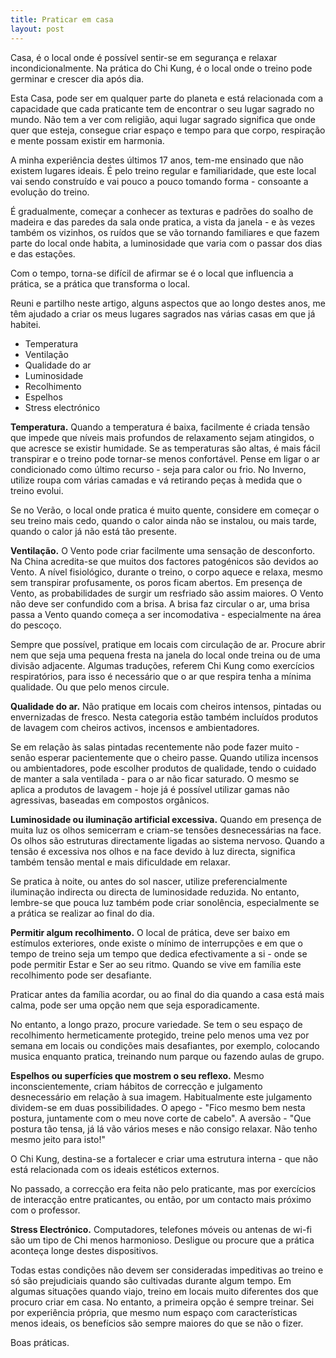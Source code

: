 ```yaml
---
title: Praticar em casa
layout: post
---
```

Casa, é o local onde é possível sentir-se em segurança e relaxar incondicionalmente. Na prática do Chi Kung, é o local onde o treino pode germinar e crescer dia após dia.

Esta Casa, pode ser em qualquer parte do planeta e está relacionada com a capacidade que cada praticante tem de encontrar o seu lugar sagrado no mundo. Não tem a ver com religião, aqui lugar sagrado significa que onde quer que esteja, consegue criar espaço e tempo para que corpo, respiração e mente possam existir em harmonia. 

A minha experiência destes últimos 17 anos, tem-me ensinado que não existem lugares ideais. É pelo treino regular e familiaridade, que este local vai sendo construído e vai pouco a pouco tomando forma - consoante a evolução do treino.

É gradualmente, começar a conhecer as texturas e padrões do soalho de madeira e das paredes da sala onde pratica, a vista da janela - e às vezes também os vizinhos, os ruídos que se vão tornando familiares e que fazem parte do local onde habita, a luminosidade que varia com o passar dos dias e das estações. 

Com o tempo, torna-se difícil de afirmar se é o local que influencia a prática, se a prática que transforma o local. 

Reuni e partilho neste artigo, alguns aspectos que ao longo destes anos, me têm ajudado a criar os meus lugares sagrados nas várias casas em que já habitei.  

- Temperatura
- Ventilação
- Qualidade do ar 
- Luminosidade 
- Recolhimento
- Espelhos
- Stress electrónico

**Temperatura.** Quando a temperatura é baixa, facilmente é criada tensão que impede que níveis mais profundos de relaxamento sejam atingidos, o que acresce se existir humidade. Se as temperaturas são altas, é mais fácil transpirar e o treino pode tornar-se menos confortável. Pense em ligar o ar condicionado como último recurso - seja para calor ou frio. No Inverno, utilize roupa com várias camadas e vá retirando peças à medida que o treino evolui. 

Se no Verão, o local onde pratica é muito quente, considere em começar o seu treino mais cedo, quando o calor ainda não se instalou, ou mais tarde, quando o calor já não está tão presente. 

**Ventilação.** O Vento pode criar facilmente uma sensação de desconforto. Na China acredita-se que muitos dos factores patogénicos são devidos ao Vento. A nível fisiológico, durante o treino, o corpo aquece e relaxa, mesmo sem transpirar profusamente, os poros ficam abertos. Em presença de Vento, as probabilidades de surgir um resfriado são assim maiores. O Vento não deve ser confundido com a brisa. A brisa faz circular o ar, uma brisa passa a Vento quando começa a ser incomodativa - especialmente na área do pescoço. 

Sempre que possível, pratique em locais com circulação de ar. Procure abrir nem que seja uma pequena fresta na janela do local onde treina ou de uma divisão adjacente. Algumas traduções, referem Chi Kung como exercícios respiratórios, para isso é necessário que o ar que respira tenha a mínima qualidade. Ou que pelo menos circule. 

**Qualidade do ar.** Não pratique em locais com cheiros intensos, pintadas ou envernizadas de fresco. Nesta categoria estão também incluídos produtos de lavagem com cheiros activos, incensos e ambientadores. 

Se em relação às salas pintadas recentemente não pode fazer muito - senão esperar pacientemente que o cheiro passe. Quando utiliza incensos ou ambientadores, pode escolher produtos de qualidade, tendo o cuidado de manter a sala ventilada - para o ar não ficar saturado. O mesmo se aplica a produtos de lavagem - hoje já é possível utilizar gamas não agressivas, baseadas em compostos orgânicos.    

**Luminosidade ou iluminação artificial excessiva.** Quando em presença de muita luz os olhos semicerram e criam-se tensões desnecessárias na face. Os olhos são estruturas directamente ligadas ao sistema nervoso. Quando a tensão é excessiva nos olhos e na face devido à luz directa, significa também tensão mental e mais dificuldade em relaxar. 

Se pratica à noite, ou antes do sol nascer, utilize preferencialmente iluminação indirecta ou directa de luminosidade reduzida. No entanto, lembre-se que pouca luz também pode criar sonolência, especialmente se a prática se realizar ao final do dia. 

**Permitir algum recolhimento.** O local de prática, deve ser baixo em estímulos exteriores, onde existe o mínimo de interrupções e em que o tempo de treino seja um tempo que dedica efectivamente a si - onde se pode permitir Estar e Ser ao seu ritmo. Quando se vive em família este recolhimento pode ser desafiante. 

Praticar antes da família acordar, ou ao final do dia quando a casa está mais calma, pode ser uma opção nem que seja esporadicamente. 

No entanto, a longo prazo, procure variedade. Se tem o seu espaço de recolhimento hermeticamente protegido, treine pelo menos uma vez por semana em locais ou condições mais desafiantes, por exemplo, colocando musica enquanto pratica, treinando num parque ou fazendo aulas de grupo.

**Espelhos ou superfícies que mostrem o seu reflexo.** Mesmo inconscientemente, criam hábitos de correcção e julgamento desnecessário em relação à sua imagem. Habitualmente este julgamento dividem-se em duas possibilidades. O apego - "Fico mesmo bem nesta postura, juntamente com o meu nove corte de cabelo". A aversão - "Que postura tão tensa, já lá vão vários meses e não consigo relaxar. Não tenho mesmo jeito para isto!" 

O Chi Kung, destina-se a fortalecer e criar uma estrutura interna - que não está relacionada com os ideais estéticos externos. 

No passado, a correcção era feita não pelo praticante, mas por exercícios de interacção entre praticantes, ou então, por um contacto mais próximo com o professor. 

**Stress Electrónico.** Computadores, telefones móveis ou antenas de wi-fi são um tipo de Chi menos harmonioso. Desligue ou procure que a prática aconteça longe destes dispositivos. 

Todas estas condições não devem ser consideradas impeditivas ao treino e só são prejudiciais quando são cultivadas durante algum tempo. Em algumas situações quando viajo, treino em locais muito diferentes dos que procuro criar em casa. No entanto, a primeira opção é sempre treinar. Sei por experiência própria, que mesmo num espaço com características menos ideais, os benefícios são sempre maiores do que se não o fizer.

Boas práticas.